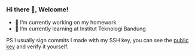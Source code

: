 ### Hi there 👋, Welcome!

<!--
**CrystalNoob/CrystalNoob** is a ✨ _special_ ✨ repository because its `README.md` (this file) appears on your GitHub profile.

Here are some ideas to get you started:

- 🔭 I’m currently working on ...
- 🌱 I’m currently learning ...
- 👯 I’m looking to collaborate on ...
- 🤔 I’m looking for help with ...
- 💬 Ask me about ...
- 📫 How to reach me: ...
- 😄 Pronouns: ...
- ⚡ Fun fact: ...
-->
- 🔭 I’m currently working on my homework
- 🌱 I’m currently learning at Institut Teknologi Bandung



PS I usually sign commits I made with my SSH key, you can see the [public key](https://github.com/CrystalNoob.keys) and verify it yourself.
